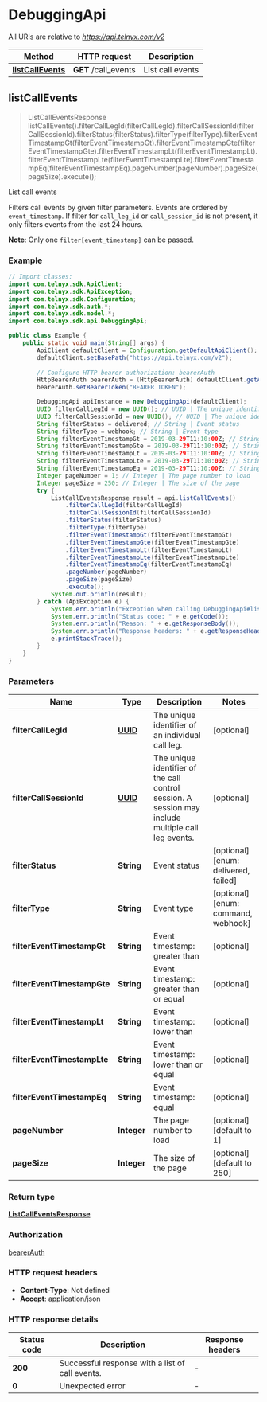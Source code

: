 # DebuggingApi

All URIs are relative to *https://api.telnyx.com/v2*

Method | HTTP request | Description
------------- | ------------- | -------------
[**listCallEvents**](DebuggingApi.md#listCallEvents) | **GET** /call_events | List call events



## listCallEvents

> ListCallEventsResponse listCallEvents().filterCallLegId(filterCallLegId).filterCallSessionId(filterCallSessionId).filterStatus(filterStatus).filterType(filterType).filterEventTimestampGt(filterEventTimestampGt).filterEventTimestampGte(filterEventTimestampGte).filterEventTimestampLt(filterEventTimestampLt).filterEventTimestampLte(filterEventTimestampLte).filterEventTimestampEq(filterEventTimestampEq).pageNumber(pageNumber).pageSize(pageSize).execute();

List call events

Filters call events by given filter parameters. Events are ordered by `event_timestamp`. If filter for `call_leg_id` or `call_session_id` is not present, it only filters events from the last 24 hours.

**Note**: Only one `filter[event_timestamp]` can be passed.


### Example

```java
// Import classes:
import com.telnyx.sdk.ApiClient;
import com.telnyx.sdk.ApiException;
import com.telnyx.sdk.Configuration;
import com.telnyx.sdk.auth.*;
import com.telnyx.sdk.model.*;
import com.telnyx.sdk.api.DebuggingApi;

public class Example {
    public static void main(String[] args) {
        ApiClient defaultClient = Configuration.getDefaultApiClient();
        defaultClient.setBasePath("https://api.telnyx.com/v2");
        
        // Configure HTTP bearer authorization: bearerAuth
        HttpBearerAuth bearerAuth = (HttpBearerAuth) defaultClient.getAuthentication("bearerAuth");
        bearerAuth.setBearerToken("BEARER TOKEN");

        DebuggingApi apiInstance = new DebuggingApi(defaultClient);
        UUID filterCallLegId = new UUID(); // UUID | The unique identifier of an individual call leg.
        UUID filterCallSessionId = new UUID(); // UUID | The unique identifier of the call control session. A session may include multiple call leg events.
        String filterStatus = delivered; // String | Event status
        String filterType = webhook; // String | Event type
        String filterEventTimestampGt = 2019-03-29T11:10:00Z; // String | Event timestamp: greater than
        String filterEventTimestampGte = 2019-03-29T11:10:00Z; // String | Event timestamp: greater than or equal
        String filterEventTimestampLt = 2019-03-29T11:10:00Z; // String | Event timestamp: lower than
        String filterEventTimestampLte = 2019-03-29T11:10:00Z; // String | Event timestamp: lower than or equal
        String filterEventTimestampEq = 2019-03-29T11:10:00Z; // String | Event timestamp: equal
        Integer pageNumber = 1; // Integer | The page number to load
        Integer pageSize = 250; // Integer | The size of the page
        try {
            ListCallEventsResponse result = api.listCallEvents()
                .filterCallLegId(filterCallLegId)
                .filterCallSessionId(filterCallSessionId)
                .filterStatus(filterStatus)
                .filterType(filterType)
                .filterEventTimestampGt(filterEventTimestampGt)
                .filterEventTimestampGte(filterEventTimestampGte)
                .filterEventTimestampLt(filterEventTimestampLt)
                .filterEventTimestampLte(filterEventTimestampLte)
                .filterEventTimestampEq(filterEventTimestampEq)
                .pageNumber(pageNumber)
                .pageSize(pageSize)
                .execute();
            System.out.println(result);
        } catch (ApiException e) {
            System.err.println("Exception when calling DebuggingApi#listCallEvents");
            System.err.println("Status code: " + e.getCode());
            System.err.println("Reason: " + e.getResponseBody());
            System.err.println("Response headers: " + e.getResponseHeaders());
            e.printStackTrace();
        }
    }
}
```

### Parameters


Name | Type | Description  | Notes
------------- | ------------- | ------------- | -------------
 **filterCallLegId** | [**UUID**](.md)| The unique identifier of an individual call leg. | [optional]
 **filterCallSessionId** | [**UUID**](.md)| The unique identifier of the call control session. A session may include multiple call leg events. | [optional]
 **filterStatus** | **String**| Event status | [optional] [enum: delivered, failed]
 **filterType** | **String**| Event type | [optional] [enum: command, webhook]
 **filterEventTimestampGt** | **String**| Event timestamp: greater than | [optional]
 **filterEventTimestampGte** | **String**| Event timestamp: greater than or equal | [optional]
 **filterEventTimestampLt** | **String**| Event timestamp: lower than | [optional]
 **filterEventTimestampLte** | **String**| Event timestamp: lower than or equal | [optional]
 **filterEventTimestampEq** | **String**| Event timestamp: equal | [optional]
 **pageNumber** | **Integer**| The page number to load | [optional] [default to 1]
 **pageSize** | **Integer**| The size of the page | [optional] [default to 250]

### Return type

[**ListCallEventsResponse**](ListCallEventsResponse.md)

### Authorization

[bearerAuth](../README.md#bearerAuth)

### HTTP request headers

- **Content-Type**: Not defined
- **Accept**: application/json

### HTTP response details
| Status code | Description | Response headers |
|-------------|-------------|------------------|
| **200** | Successful response with a list of call events. |  -  |
| **0** | Unexpected error |  -  |

